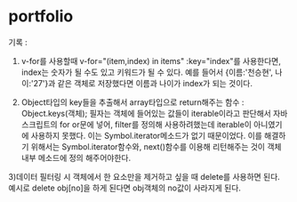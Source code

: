 # portfolio

기록 : 

1) v-for를 사용할때 v-for="(item,index) in items" :key="index"를 사용한다면, index는 숫자가 될 수도 있고 키워드가 될 수 있다.
예를 들어서 {이름:'천승현', 나이:'27'}과 같은 객체로 저장했다면 이름과 나이가 index가 되는 것이다. 

2) Object타입의 key들을 추출해서 array타입으로 return해주는 함수 : Object.keys(객체); 필자는 객체에 들어있는 값들이 iterable이라고 판단해서 자바스크립트의 for or문에 넣어, filter를 정의해 사용하려했는데 iterable이 아니였기에 사용하지 못했다. 이는 Symbol.iterator메소드가 없기 때문이었다. 
이를 해결하기 위해서는 Symbol.iterator함수와, next()함수를 이용해 리턴해주는 것이 객체 내부 메소드에 정의 해주어야한다.

3)데이터 필터링 시 객체에서 한 요소만을 제거하고 싶을 때 delete를 사용하면 된다. 
예시로 delete obj[no]을 하게 된다면 obj객체의 no값이 사라지게 된다.
